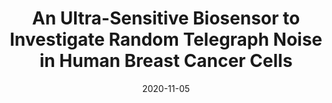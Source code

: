 ---
title: "An Ultra-Sensitive Biosensor to Investigate Random Telegraph Noise in Human Breast Cancer Cells"
collection: publications
permalink: /publication/2020-11-05-An-Ultra-Sensitive-Biosensor
excerpt: 'This paper introduces a novel strategy for conducting such recordings on highly metastatic MDA-MB-231 cells, via an ultra-low noise biosensor based on a large electrode area which maximises the Helmholtz double-layer capacitance. The extracellular sensitivity of our biosensor allows the detection of pA-level random telegraph signal (RTS) noise superimposed with an omnipresent 1/f noise. The RTS noise is validated and modelled using a Markov chain. The analysis of slow cooperative potentials across the large area electrode suggests the involvement of cohort calcium signalling, and the 1/f noise analysis suggests a strong contribution of resting membrane noise. Overall, this work shows the potential of the new recording platform and statistical analysis for better understanding and predicting the underlying signalling mechanisms of metastatic breast cancer cells. In future, this platform could highlight the effects of compounds, or drugs, on the underlying activity of cancer cell cohorts in a clinical setting.'
date: 2020-11-05
venue: 'IECB 2020'
paperurl: 'https://www.mdpi.com/2504-3900/60/1/27'
citation: '<b>Ribeiro M</b>, Rocha P.R.F, Metcalfe B (2020) &quot;An Ultra-Sensitive Biosensor to Investigate Random Telegraph Noise in Human Breast Cancer Cells.&quot; <i>MDPI IECB 2020</i> 60:27. doi: 10.3390/IECB2020-07223'
---